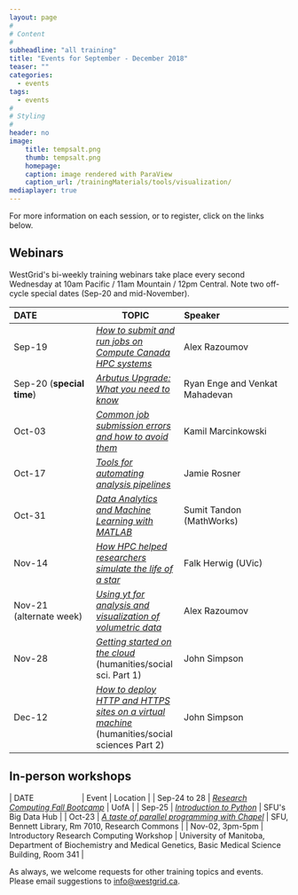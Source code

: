 ```yaml
---
layout: page
#
# Content
#
subheadline: "all training"
title: "Events for September - December 2018"
teaser: ""
categories:
  - events
tags:
  - events
#
# Styling
#
header: no
image:
    title: tempsalt.png
    thumb: tempsalt.png
    homepage:
    caption: image rendered with ParaView
    caption_url: /trainingMaterials/tools/visualization/
mediaplayer: true
---
```


For more information on each session, or to register, click on the links below.

## Webinars

WestGrid's bi-weekly training webinars take place every second Wednesday at 10am Pacific / 11am Mountain
/ 12pm Central. Note two off-cycle special dates (Sep-20 and mid-November).

| DATE&nbsp;&nbsp;&nbsp;&nbsp;&nbsp;&nbsp;&nbsp;&nbsp;&nbsp;&nbsp;&nbsp;&nbsp;&nbsp;&nbsp;&nbsp;&nbsp;&nbsp;&nbsp;&nbsp;&nbsp;&nbsp; | TOPIC | Speaker&nbsp;&nbsp;&nbsp;&nbsp;&nbsp;&nbsp;&nbsp;&nbsp;&nbsp;&nbsp;&nbsp;&nbsp;&nbsp;&nbsp;&nbsp;&nbsp;&nbsp;&nbsp;&nbsp;&nbsp;&nbsp;&nbsp;&nbsp;&nbsp;&nbsp;&nbsp;&nbsp; |
| ------------- | --------------- | ----------------- |
| Sep-19 | [*How to submit and run jobs on Compute Canada HPC systems*](https://www.eventbrite.ca/e/how-to-submit-and-run-jobs-on-compute-canada-hpc-systems-registration-50051711015) | Alex Razoumov |
| Sep-20 (**special time**) | [*Arbutus Upgrade: What you need to know*](https://www.eventbrite.ca/e/arbutus-upgrade-what-you-need-to-know-registration-47577851635) | Ryan Enge and Venkat Mahadevan |
| Oct-03 | [*Common job submission errors and how to avoid them*](https://www.eventbrite.ca/e/common-job-submission-errors-and-how-to-avoid-them-registration-50053116218) | Kamil Marcinkowski |
| Oct-17 | [*Tools for automating analysis pipelines*](https://www.eventbrite.ca/e/tools-for-automating-analysis-pipelines-registration-44241959893) | Jamie Rosner |
| Oct-31 | [*Data Analytics and Machine Learning with MATLAB*](https://www.eventbrite.ca/e/data-analytics-and-machine-learning-with-matlab-registration-50061508319) | Sumit Tandon (MathWorks) |
| Nov-14 | [*How HPC helped researchers simulate the life of a star*](https://www.eventbrite.ca/e/how-hpc-helped-researchers-simulate-the-life-of-a-star-registration-50061876420) | Falk Herwig (UVic) |
| Nov-21 (alternate week) | [*Using yt for analysis and visualization of volumetric data*](https://www.eventbrite.ca/e/using-yt-for-analysis-visualization-of-volumetric-data-registration-51944454261) | Alex Razoumov |
| Nov-28 | [*Getting started on the cloud*](https://www.eventbrite.ca/e/getting-started-in-the-compute-canada-cloud-registration-50059811243) (humanities/social sci. Part 1) | John Simpson |
| Dec-12 | [*How to deploy HTTP and HTTPS sites on a virtual machine*](https://www.eventbrite.ca/e/deploying-lamp-on-a-virtual-machine-vm-registration-50060345842) (humanities/social sciences Part 2) | John Simpson |

## In-person workshops

| DATE&nbsp;&nbsp;&nbsp;&nbsp;&nbsp;&nbsp;&nbsp;&nbsp;&nbsp;&nbsp;&nbsp;&nbsp;&nbsp;&nbsp;&nbsp;&nbsp;&nbsp;&nbsp;&nbsp;&nbsp;&nbsp; | Event | Location |
| Sep-24 to 28 | [*Research Computing Fall Bootcamp*](https://ist.ualberta.ca/blog/events/get-ready-research-computing-fall-bootcamp) | UofA |
| Sep-25 | [*Introduction to Python*](https://www.lib.sfu.ca/find/other-materials/data-gis/gis/33694) | SFU's Big Data Hub |
| Oct-23 | [*A taste of parallel programming with Chapel*](https://www.lib.sfu.ca/about/branches-depts/rc/services/workshops/taste-parallel-programming-chapel) | SFU, Bennett Library, Rm 7010, Research Commons |
| Nov-02, 3pm-5pm | Introductory Research Computing Workshop | University of Manitoba, Department of Biochemistry and Medical Genetics, Basic Medical Science Building, Room 341 |

As always, we welcome requests for other training topics and events. Please email suggestions to
info@westgrid.ca.
